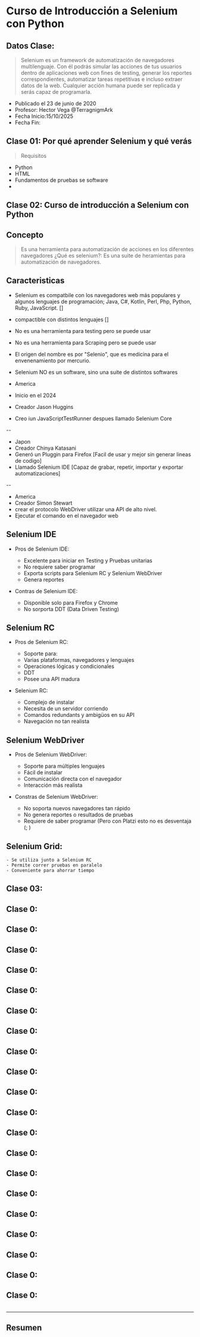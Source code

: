 # Curso de Introducción a Selenium con Python

## Datos Clase: 

> Selenium es un framework de automatización de navegadores multilenguaje. Con él podrás simular las acciones de tus usuarios dentro de aplicaciones web con fines de testing, generar los reportes correspondientes, automatizar tareas repetitivas e incluso extraer datos de la web. Cualquier acción humana puede ser replicada y serás capaz de programarla.

- Publicado el 23 de junio de 2020
- Profesor: Hector Vega @TerragnigmArk 
- Fecha Inicio:15/10/2025 
- Fecha Fin: 

## Clase  01: Por qué aprender Selenium y qué verás 

> Requisitos 
- Python 
- HTML 
- Fundamentos de pruebas se software 
- 

## Clase  02: Curso de introducción a Selenium con Python 

## **Concepto**
> Es una herramienta para automatización de acciones en los diferentes navegadores 
> ¿Qué es selenium?: Es una suite de heramientas para automatización de navegadores.

## **Caracteristicas**
- Selenium es compatbile con los navegadores web más populares y algunos lenguajes de programación; Java, C#, Kotlin, Perl, Php, Python, Ruby, JavaScript.      []
- compactible con distintos lenguajes []
- No es una herramienta para testing pero se puede usar 
- No es una herramienta para Scraping pero se puede usar 
- El origen del nombre es por "Selenio", que es medicina para el envenenamiento por mercurio.
- Selenium NO es un software, sino una suite de distintos softwares

- America
- Inicio en el 2024 
- Creador Jason Huggins 
- Creo iun JavaScriptTestRunner despues llamado Selenium Core   

-- 
- Japon 
- Creador Chinya Katasani 
- Generó un Pluggin para Firefox [Facil de usar y mejor sin generar lineas de codigo]
- Llamado Selenium IDE [Capaz de grabar, repetir, importar y exportar automatizaciones]

-- 

- America 
- Creador Simon Stewart 
- crear el protocolo WebDriver utilizar una API de alto nivel.
- Ejecutar el comando en el navegador web 


## Selenium IDE
- Pros de Selenium IDE:
    - Excelente para iniciar en Testing y Pruebas unitarias
    - No requiere saber programar
    - Exporta scripts para Selenium RC y Selenium WebDriver
    - Genera reportes

- Contras de Selenium IDE:
    - Disponible solo para Firefox y Chrome
    - No sorporta DDT (Data Driven Testing)

## Selenium RC
- Pros de Selenium RC:
    - Soporte para:
    - Varias plataformas, navegadores y lenguajes
    - Operaciones lógicas y condicionales
    - DDT
    - Posee una API madura

- Selenium RC:
    - Complejo de instalar
    - Necesita de un servidor corriendo
    - Comandos redundants y ambigüos en su API
    - Navegación no tan realista

## Selenium WebDriver
- Pros de Selenium WebDriver:
    - Soporte para múltiples lenguajes
    - Fácil de instalar
    - Comunicación directa con el navegador
    - Interacción más realista

- Constras de Selenium WebDriver:
    - No soporta nuevos navegadores tan rápido
    - No genera reportes o resultados de pruebas
    - Requiere de saber programar (Pero con Platzi esto no es desventaja (; )

## Selenium Grid:
    - Se utiliza junto a Selenium RC
    - Permite correr pruebas en paralelo
    - Conveniente para ahorrar tiempo


## Clase  03:



## Clase  0:
## Clase  0:
## Clase  0:
## Clase  0:
## Clase  0:
## Clase  0:
## Clase  0:
## Clase  0:
## Clase  0:
## Clase  0:
## Clase  0:
## Clase  0:
## Clase  0:
## Clase  0:
## Clase  0:
## Clase  0:
## Clase  0:
## Clase  0:
## Clase  0:
## Clase  0:



```Python

```


---
## **Resumen** 
